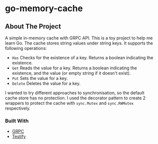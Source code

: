 # go-memory-cache

## About The Project

A simple in-memory cache with GRPC API. This is a toy project to help me learn Go. The cache stores string values under string keys. It supports the following operations:
- `Has` Checks for the existence of a key. Returns a boolean indicating the existence.
- `Get` Reads the value for a key. Returns a boolean indicating the existence, and the value (or empty string if it doesn't exist).
- `Put` Sets the value for a key.
- `Delete` Deletes the value for a key.

I wanted to try different approaches to synchronisation, so the default cache store has no protection. I used the decorator pattern to create 2 wrappers to protect the cache with `sync.Mutex` and `sync.RWMutex` respectively.

### Built With
- [GRPC](https://grpc.io/)
- [Testify](https://github.com/stretchr/testify)

